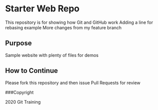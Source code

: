 # Starter Web Repo

This repository is for showing how Git and GitHub work
Adding a line for rebasing example
More changes from my feature branch

## Purpose

Sample website with plenty of files for demos

## How to Continue

Please fork this repository and then issue Pull Requests for review

###Copyright

2020 Git Training